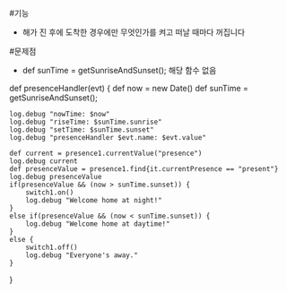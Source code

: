 #기능

- 해가 진 후에 도착한 경우에만 무엇인가를 켜고 떠날 때마다 꺼집니다

#문제점

- def sunTime = getSunriseAndSunset(); 해당 함수 없음

def presenceHandler(evt)
{
def now = new Date()
def sunTime = getSunriseAndSunset();

    log.debug "nowTime: $now"
    log.debug "riseTime: $sunTime.sunrise"
    log.debug "setTime: $sunTime.sunset"
    log.debug "presenceHandler $evt.name: $evt.value"

    def current = presence1.currentValue("presence")
    log.debug current
    def presenceValue = presence1.find{it.currentPresence == "present"}
    log.debug presenceValue
    if(presenceValue && (now > sunTime.sunset)) {
    	switch1.on()
    	log.debug "Welcome home at night!"
    }
    else if(presenceValue && (now < sunTime.sunset)) {
    	log.debug "Welcome home at daytime!"
    }
    else {
    	switch1.off()
    	log.debug "Everyone's away."
    }

}

